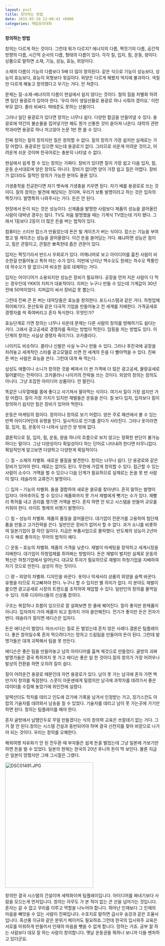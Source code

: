 ```yaml
---
layout: post
title: 창의하는 방법
date: 2015-05-10 12:09:43 +0900
categories: 깨달음의대화
---
```

**창의하는 방법** 

  


창의는 다르게 하는 것이다. 그런데 뭐가 다르지? 에너지의 다름, 짝짓기의 다름, 공간적 방향의 다름, 시간적 순서의 다름, 형태의 다름이 있다. 각각 질, 입자, 힘, 운동, 량이다. 상품으로 말하면 소재, 기능, 성능, 효능, 외양이다. 

  


소재의 다름이 기능의 다름보다 5배 더 많이 창의된다. 같은 식으로 기능이 성능보다, 성능이 효능보다, 효능이 외형보다 윗길이다. 외양은 다르게 해봤자 억지에 불과하다. 색칠만 다르게 해놓고 창의했다고 우기는 거다. 안 쳐준다. 

  


문제는 질-소재-에너지의 다름이 현실에서 쉽지 않다는 것이다. 철의 질을 차별화 하려면 일단 용광로가 있어야 한다. ‘우리 아이 생일선물로 용광로 하나 사줘야 겠어요.’ 이런 부모 없다. 졸라 비싸다. 박태준도 못하는 선물이다. 

  


그러나 일단 용광로가 있다면 창의는 너무나 쉽다. 다양한 합금을 만들어낼 수 있다. 용광로에 약간의 불순물을 집어넣기만 해도 뭔가 신통한 것이 쏟아져 나온다. 대학의 관련학과라면 용광로 하나 끼고앉아 논문 1만 편 쓸 수 있다. 

  


진짜 창의는 질의 창의지만 질은 창의할 수 없다. 질의 창의가 가장 쉽지만 실제로는 가장 어렵다. 용광로만 있으면 되는데 용광로가 없다. 그러므로 쉬운게 어려운 것이고, 어려운게 쉬운 것이며 한국어로는 충분히 나타낼 수 없다. 

  


현실에서 쉽게 할 수 있는 창의는 가짜다. 장비가 있다면 질이 가장 쉽고 다음 입자, 힘, 운동 순서대로며 양은 창의도 아니다. 장비가 없다면 양이 가장 쉽고 질은 어렵다. 장비가 없더라도 질적인 창의가 가능한 분야도 물론 있다. 

  


기생충학을 전공한다면 자기 뱃속에 기생충을 키우면 된다. 자기 배를 용광로로 쓰는 것이다. 질의 창의는 발견에 해당되는 것이며, 우리가 보통 발명이라고 하는 것은 입자의 짝짓기다. 발명특허 나와주시는 거다. 돈은 안 된다. 

  


현장에서 돈이 되는 것은 성능이다. 신제품을 발명한 사람보다 제품의 성능을 끌어올린 사람이 대박낸 경우는 많다. TV도 처음 발명했을 때는 기계식 TV였는데 거지 됐다. 그래서 1등보다 2등이 더 많은 돈을 버는 법칙이 있다. 

  


컴퓨터는 스티브 잡스가 만들었는데 돈은 빌 게이츠가 버는 식이다. 잡스는 기능을 부여했고 빌 게이츠는 성능을 끌어올렸다. 이건 돈을 쓸어담는 거다. 왜냐하면 성능은 힘이고, 힘은 관절이고, 관절은 뾰족한데 좁은 관문이 있다. 

  


입자는 짝짓기라서 반드시 우회로가 있다. 어깨너머로 보고 아이디어를 훔친 사람이 비슷한걸 만들어놓고 특허 따는 수가 있다. 이번에 난리난 백수오도 원래는 하수오 짝퉁인데 하수오가 잘 없으니까 비슷한 걸로 대체하는 거다. 

  


입자는 아이디어가 소용되지만 성능은 장비가 필요하다. 공장을 먼저 지은 사람이 다 먹는 경우인데 YKK의 지퍼가 대표적이다. 지퍼는 누구나 만들 수 있는데 기계값이 30년 전에 50억이었다. 지퍼값이 싸서 장비값 못 뽑는다. 

  


그런데 진짜 큰 돈 버는 대악당들은 효능을 창의한다. 포드시스템과 같은 거다. 하청업체 쥐어짜기다. 몬산토와 같은 다국적 기업을 만들어놓고 전 세계를 지배한다. 가격공세로 경쟁자를 싹 죽여버리고 혼자 독식한다. 무엇인가? 

  


효능단계로 가면 창의는 너무나 쉬운데 문제는 다른 사람의 창의를 방해하기도 쉽다는 거다. 그래서 광고공세로 경쟁자를 죽이는 방법이 먹힌다. 덤핑을 치는 방법도 있다. 이 단계의 창의는 사실상 경쟁자 죽이기다. 코카콜라다. 

  


나이키도 비슷하다. 콜라나 신발은 사실 누구나 만들 수 있다. 그러나 후진국에 공장을 차려놓고 세계적인 스타를 광고모델로 쓰면 전 세계의 돈을 다 빨아먹을 수 있다. 진짜 돈 버는 사람은 효능을 쓴다. 그런데 대개 욕 먹는다. 

  


삼성도 애플이나 소니가 창의한 것을 베껴서 더 싼 가격에 더 많은 광고공세, 물량공세로 밀어붙이는 전략이다. 코카콜라나 나이키의 전략을 쓰는 것이다. 외양의 창의는 창의도 아니다. 그냥 조잡한 아이디어 상품이다. 안 팔린다. 

  


똑같은 나무열매를 몸에 좋다고 사기쳐서 팔아먹는 식이다. 여기서 질이 가장 쉽지만 가장 어렵다. 질이 가장 가치가 있지만 재벌들은 운동을 쓴다. 질 보다 입자, 입자보다 힘이 창의하기 쉽지만 힘은 장비가 있어야 먹힌다. 

  


운동은 마케팅의 힘이다. 창의이나 창의로 보기 어렵다. 양은 주로 패션에서 볼 수 있는 반짝 아이디어인데 유행을 탄다. 일시적으로 인기를 끌다가 사라진다. 그러나 옷이라면 질, 입자, 힘, 운동이 다 나와서 남은건 양 밖에 없다. 

  


결론적으로 질, 입자, 힘, 운동, 량을 하나의 흐름으로 보지 않고는 정확한 판단이 불가능하다는 말이다. 그냥 다양성이다 획일성이다 하는 단어로 나타내려 한다면 터무니없다. 획일적인게 알고보면 다양하고 다양한게 획일적이다. 

  


◎ 질 – 소재의 차별화. 새로운 물질을 발견한다. 창의는 너무나 쉽다. 단 용광로와 같은 장비가 있어야 한다. 때로는 없어도 된다. 무한에 가깝게 창의할 수 있다. 접근할 수 있는 사람이 소수다. 거액을 벌 수 있으나 다음 단계가 필요하므로 실제로는 돈을 못 번 사람이 많다. 테슬라의 교류전기 발명이다. 

  


◎ 입자 – 기능의 차별화. 둘을 결합하여 새로운 쓸모를 찾아낸다. 흔히 말하는 발명이 입자다. 아마추어도 할 수 있으나 제품화까지 못 가서 재벌에게 뺏기는 수가 있다. 재빨리 특허를 내고 권리를 챙기면 거액을 번다. 혼자 하면 안 되고 시스템을 만들어 규모를 키워야 한다. 라이트 형제의 비행기 발명이다. 

  


◎ 힘 – 성능의 차별화. 제품의 품질을 끌어올린다. 대기업이 전문가를 고용하여 첨단제품을 만들고 고가전략을 쓴다. 일반인은 장비가 없어서 할 수 없다. 과거 소니를 비롯하여 일본기업이 잘 하던 일이다. 지금은 부폼사업으로 몰락했다. 반도체의 성능이 2년마다 두 배로 좋아지는 무어의 법칙이 예다. 

  


◎ 운동 – 효능의 차별화. 제품의 가격을 낮춘다. 재벌이 마케팅을 장악하고 세계시장을 지배한다. 대기업이 하청업체를 쥐어짜는 방법이다. 돈은 재벌이 벌지만 실제로 운동의 혁신은 하청기업에서 일어난다. 대규모 투자가 필요하므로 재벌이 하청기업을 지배하여 자기 것으로 만든다. 삼성이 하는 짓이다. 

  


◎ 량 – 외양의 차별화. 디자인을 바꾼다. 옷이나 악세서리 상품의 외양을 슬쩍 바꾼다. 유행을 타므로 치고빠져야 한다. 누구나 할 수 있지만 별 의미가 없다. 이 분야도 재벌이 붙으면 광고공세로 시장의 트렌드를 조작하여 제압할 수 있다. 일반인의 창의를 물먹일 수 있다. 의류 디자이너들의 신상품 창의다. 

  


구조는 복잡하나 흐름이 있으므로 잘 살펴보면 한 줄에 꿰어진다. 질이 좋지만 완제품이 아니다. 입자까지 가야 제품이 되고 힘까지 가야 쓸만해진다. 전기가 좋지만 돈은 전자가 번다. 테슬라가 질이면 에디슨은 입자다.

  


돈은 에디슨이 벌었다. 마쓰시다는 질로 돈 벌었는데 흔치 않은 사례다.결론은 팀플레이다. 좋은 창의일수록 혼자 먹으려다가는 망하고 드림팀을 만들어야 돈이 된다. 그런데 발명가들은 대개 괴팍해서 팀을 못 만든다.

  


에디슨은 좋은 팀을 만들어놓고 남의 아이디어를 훔쳐 제것으로 만들었다. 골방의 괴짜 발명가들은 결국 특허까지 못 가고 에디슨 좋은 일 한 것이다.질의 창의가 가장 어려우나 발상의 전환을 하면 오히려 질이 쉽다.

  


질이 어려운건 용광로 때문인데 자연 용광로가 있다. 남이 못 가는 남극에 혼자 가면 백만가지 창의를 독점한다. 스콧이 아문센에게 밀렸지만 남극에 과학자를 데려가서 좋은 데이터를 수집해 놓았기에 위인전에 실렸다.

  


알렉산더도 학자를 데리고 인도에 갔기에 기록을 남겨서 인정받는 거고, 징기스칸도 아랍의 기술자를 데려와서 남송을 칠 수 있었다. 기술자를 데리고 남이 못 가는곳에 가기만 하면 된다. 창의는 팀플레이를 해야 한다.

  


혼자 골방에서 납땜인두로 무얼 만들겠다는 식의 창의력 교육은 쓰잘데기 없는 거다. 그거 잘 안 된다.창의는 시스템 건설과 동반되어야 하며 결국 신천지를 찾아 바깥으로 나가야 되는 것이다. 우리는 창의를 오해한다.

  


해외여행 자유화가 안 된 전두환 때 부자들은 쉽게 돈을 벌었는데 그냥 일본에 가보기만 하면 돈을 벌 수 있었다. 일본의 현재는 한국의 20년 후니까 돈이 딱 보인다. 물론 지금은 일본이 망했지만 그때 그시절은 그랬다.

  


  



<img src="assets/attach/images/198/651/589/DSC01491.JPG" alt="DSC01491.JPG" width="286" height="406" /> 

  


창의란 결국 시스템의 건설이며 세력화이며 팀플레이입니다. 아이디어를 짜내기보다 사람을 모으는게 먼저입니다. 창의는 아무도 가 본 적이 없는 큰 산을 넘어가는 것입니다. 혼자는 갈 수 없고 무리를 이루고 역할을 나누어야 합니다. 뛰어난 인재보다 그 인재의 마음을 빼앗을 수 있는 사람이 진짜입니다. 수호지로 말하면 급시우 송강과 같은 조율사입니다. 흑선풍 이규와 같은 분위기 메이커도 필요하죠.그런데 한국의 입시위주 교육은 서로를 미워하게 만들어서 인재의 마음을 뺏을 수 없게 합니다. 망하는 거죠. 공부 잘 하는 사람보다 데모 잘 하는 사람이 창의합니다. 옛날 운동권들 뭐하나 보니까 다들 벤처하고 있더군요.
